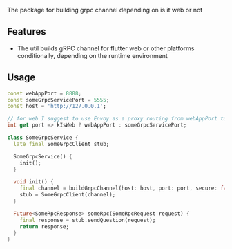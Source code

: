 The package for building grpc channel depending on is it web or not
## Features

- The util builds gRPC channel for flutter web or other platforms conditionally, depending on the runtime environment

## Usage

```dart
const webAppPort = 8888;
const someGrpcServicePort = 5555;
const host = 'http://127.0.0.1';

// for web I suggest to use Envoy as a proxy routing from webAppPort to someGrpcServicePort
int get port => kIsWeb ? webAppPort : someGrpcServicePort;

class SomeGrpcService {
  late final SomeGrpcClient stub;

  SomeGrpcService() {
    init();
  }

  void init() {
    final channel = buildGrpcChannel(host: host, port: port, secure: false);
    stub = SomeGrpcClient(channel);
  }

  Future<SomeRpcResponse> someRpc(SomeRpcRequest request) {
    final response = stub.sendQuestion(request);
    return response;
  }
}
```